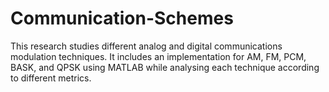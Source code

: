 # Communication-Schemes
This research studies different analog and digital communications modulation techniques. It includes an implementation for AM, FM, PCM, BASK, and QPSK using MATLAB while analysing each technique according to different metrics.
